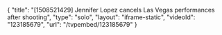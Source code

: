 {
    "title": "[1508521429] Jennifer Lopez cancels Las Vegas performances after shooting",
    "type": "solo",
    "layout": "iframe-static",
    "videoId": "123185679",
    "url": "\/tvpembed\/123185679"
}